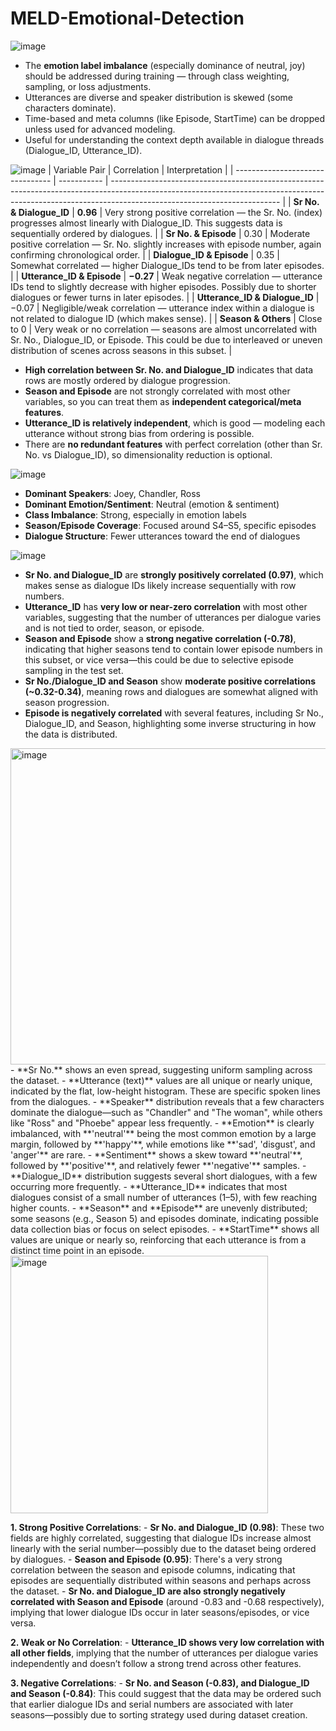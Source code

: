 # MELD-Emotional-Detection

![image](https://github.com/user-attachments/assets/b1bba304-7ebb-4531-a81a-0250847867a7)
- The **emotion label imbalance** (especially dominance of neutral, joy) should be addressed during training — through class weighting, sampling, or loss adjustments.
- Utterances are diverse and speaker distribution is skewed (some characters dominate).
- Time-based and meta columns (like Episode, StartTime) can be dropped unless used for advanced modeling.
- Useful for understanding the context depth available in dialogue threads (Dialogue_ID, Utterance_ID).

![image](https://github.com/user-attachments/assets/d85c1788-5325-49c4-bfaf-5b3530d6852d)
| Variable Pair                    | Correlation | Interpretation                                                                                                                                                                                         |
| -------------------------------- | ----------- | ------------------------------------------------------------------------------------------------------------------------------------------------------------------------------------------------------ |
| **Sr No. & Dialogue\_ID**        | **0.96**    | Very strong positive correlation — the Sr. No. (index) progresses almost linearly with Dialogue\_ID. This suggests data is sequentially ordered by dialogues.                                          |
| **Sr No. & Episode**             | 0.30        | Moderate positive correlation — Sr. No. slightly increases with episode number, again confirming chronological order.                                                                                  |
| **Dialogue\_ID & Episode**       | 0.35        | Somewhat correlated — higher Dialogue\_IDs tend to be from later episodes.                                                                                                                             |
| **Utterance\_ID & Episode**      | **−0.27**   | Weak negative correlation — utterance IDs tend to slightly decrease with higher episodes. Possibly due to shorter dialogues or fewer turns in later episodes.                                          |
| **Utterance\_ID & Dialogue\_ID** | −0.07       | Negligible/weak correlation — utterance index within a dialogue is not related to dialogue ID (which makes sense).                                                                                     |
| **Season & Others**              | Close to 0  | Very weak or no correlation — seasons are almost uncorrelated with Sr. No., Dialogue\_ID, or Episode. This could be due to interleaved or uneven distribution of scenes across seasons in this subset. |

- **High correlation between Sr. No. and Dialogue_ID** indicates that data rows are mostly ordered by dialogue progression.
- **Season and Episode** are not strongly correlated with most other variables, so you can treat them as **independent categorical/meta features**.
- **Utterance_ID is relatively independent**, which is good — modeling each utterance without strong bias from ordering is possible.
- There are **no redundant features** with perfect correlation (other than Sr. No. vs Dialogue_ID), so dimensionality reduction is optional.

![image](https://github.com/user-attachments/assets/8e970221-6b29-4482-8d23-bc1e58cbfeb6)
- **Dominant Speakers**: Joey, Chandler, Ross
- **Dominant Emotion/Sentiment**: Neutral (emotion & sentiment)
- **Class Imbalance**: Strong, especially in emotion labels
- **Season/Episode Coverage**: Focused around S4–S5, specific episodes
- **Dialogue Structure**: Fewer utterances toward the end of dialogues


![image](https://github.com/user-attachments/assets/3339d475-ff79-40c4-89d8-cd5ee07ea6d9)
- **Sr No. and Dialogue_ID** are **strongly positively correlated (0.97)**, which makes sense as dialogue IDs likely increase sequentially with row numbers.
- **Utterance_ID** has **very low or near-zero correlation** with most other variables, suggesting that the number of utterances per dialogue varies and is not tied to order, season, or episode.
- **Season and Episode** show a **strong negative correlation (-0.78)**, indicating that higher seasons tend to contain lower episode numbers in this subset, or vice versa—this could be due to selective episode sampling in the test set.
- **Sr No./Dialogue_ID and Season** show **moderate positive correlations (~0.32-0.34)**, meaning rows and dialogues are somewhat aligned with season progression.
- **Episode is negatively correlated** with several features, including Sr No., Dialogue_ID, and Season, highlighting some inverse structuring in how the data is distributed.



<img width="506" alt="image" src="https://github.com/user-attachments/assets/5e7f239f-7933-4eab-ab7c-185eddf61fe7" />
- **Sr No.** shows an even spread, suggesting uniform sampling across the dataset.
- **Utterance (text)** values are all unique or nearly unique, indicated by the flat, low-height histogram. These are specific spoken lines from the dialogues.
- **Speaker** distribution reveals that a few characters dominate the dialogue—such as "Chandler" and "The woman", while others like "Ross" and "Phoebe" appear less frequently.
- **Emotion** is clearly imbalanced, with **'neutral'** being the most common emotion by a large margin, followed by **'happy'**, while emotions like **'sad', 'disgust', and 'anger'** are rare.
- **Sentiment** shows a skew toward **'neutral'**, followed by **'positive'**, and relatively fewer **'negative'** samples.
- **Dialogue_ID** distribution suggests several short dialogues, with a few occurring more frequently.
- **Utterance_ID** indicates that most dialogues consist of a small number of utterances (1–5), with few reaching higher counts.
- **Season** and **Episode** are unevenly distributed; some seasons (e.g., Season 5) and episodes dominate, indicating possible data collection bias or focus on select episodes.
- **StartTime** shows all values are unique or nearly so, reinforcing that each utterance is from a distinct time point in an episode.


<img width="412" alt="image" src="https://github.com/user-attachments/assets/85ceac2c-e155-45db-a38d-58fe384868d2" />

**1. Strong Positive Correlations**:
    - **Sr No. and Dialogue_ID (0.98)**: These two fields are highly correlated, suggesting that dialogue IDs increase almost linearly with the serial number—possibly due to the dataset being ordered by dialogues.
    - **Season and Episode (0.95)**: There's a very strong correlation between the season and episode columns, indicating that episodes are sequentially distributed within seasons and perhaps across the dataset.
    - **Sr No. and Dialogue_ID are also strongly negatively correlated with Season and Episode** (around -0.83 and -0.68 respectively), implying that lower dialogue IDs occur in later seasons/episodes, or vice versa.

**2. Weak or No Correlation**:
    - **Utterance_ID shows very low correlation with all other fields**, implying that the number of utterances per dialogue varies independently and doesn’t follow a strong trend across other features.

**3. Negative Correlations**:
    - **Sr No. and Season (-0.83), and Dialogue_ID and Season (-0.84)**: This could suggest that the data may be ordered such that earlier dialogue IDs and serial numbers are associated with later seasons—possibly due to sorting strategy used during dataset creation.

